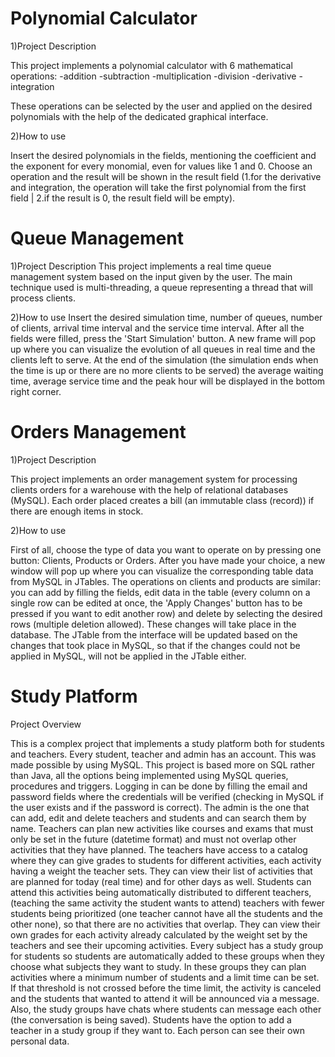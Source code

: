 # Polynomial Calculator

1)Project Description

  This project implements a polynomial calculator with 6 mathematical operations:
-addition
-subtraction
-multiplication
-division
-derivative
-integration

  These operations can be selected by the user and applied on the desired polynomials
with the help of the dedicated graphical interface.

2)How to use

  Insert the desired polynomials in the fields, mentioning the coefficient and the exponent 
for every monomial, even for values like 1 and 0. Choose an operation and the result will be
shown in the result field (1.for the derivative and integration, the operation will
take the first polynomial from the first field | 2.if the result is 0, the result field will be empty).

# Queue Management

1)Project Description
  This project implements a real time queue management system based on the input given by the user. 
The main technique used is multi-threading, a queue representing a thread that will process clients.
  
2)How to use
  Insert the desired simulation time, number of queues, number of clients, arrival time interval and
the service time interval. After all the fields were filled, press the 'Start Simulation' button.
A new frame will pop up where you can visualize the evolution of all queues in real time and the clients
left to serve. At the end of the simulation (the simulation ends when the time is up or there are no more
clients to be served) the average waiting time, average service time and the peak hour will be displayed
in the bottom right corner.

# Orders Management

1)Project Description

  This project implements an order management system for processing clients orders for a warehouse with
the help of relational databases (MySQL). Each order placed creates a bill (an immutable class (record)) if there
are enough items in stock.

2)How to use
  
  First of all, choose the type of data you want to operate on by pressing one button: Clients, Products or Orders.
After you have made your choice, a new window will pop up where you can visualize the corresponding table data from
MySQL in JTables. The operations on clients and products are similar: you can add by filling the fields, edit data 
in the table (every column on a single row can be edited at once, the 'Apply Changes' button has to be pressed if you
want to edit another row) and delete by selecting the desired rows (multiple deletion allowed). These changes will take
place in the database. The JTable from the interface will be updated based on the changes that took place
in MySQL, so that if the changes could not be applied in MySQL, will not be applied in the JTable either.
  
# Study Platform
  
  Project Overview

  This is a complex project that implements a study platform both for students and teachers. Every student, teacher and
admin has an account. This was made possible by using MySQL. This project is based more on SQL rather than Java, all the
options being implemented using MySQL queries, procedures and triggers. Logging in can be done by filling the email and
password fields where the credentials will be verified (checking in MySQL if the user exists and if the password is correct).
The admin is the one that can add, edit and delete teachers and students and can search them by name. 
  Teachers can plan new activities like courses and exams that must only be set in the future (datetime format) and must not 
overlap other activities that they have planned. The teachers have access to a catalog where they can give grades to students 
for different activities, each activity having  a weight the teacher sets. They can view their list of activities that are 
planned for today (real time) and for other days as well. 
  Students can attend this activities being automatically distributed to different teachers, (teaching the same activity the 
student wants to attend) teachers with fewer students being prioritized (one teacher cannot have all the students and the other none), 
so that there are no activities that overlap. They can view their own grades for each activity already calculated by the weight set 
by the teachers and see their upcoming activities. Every subject has a study group for students so students are automatically added
to these groups when they choose what subjects they want to study. In these groups they can plan activities where a minimum number of 
students and a limit time can be set. If that threshold is not crossed before the time limit, the activity is canceled and the 
students that wanted to attend it will be announced via a message. Also, the study groups have chats where students can message 
each other (the conversation is being saved). Students have the option to add a teacher in a study group if they want to.
  Each person can see their own personal data.

